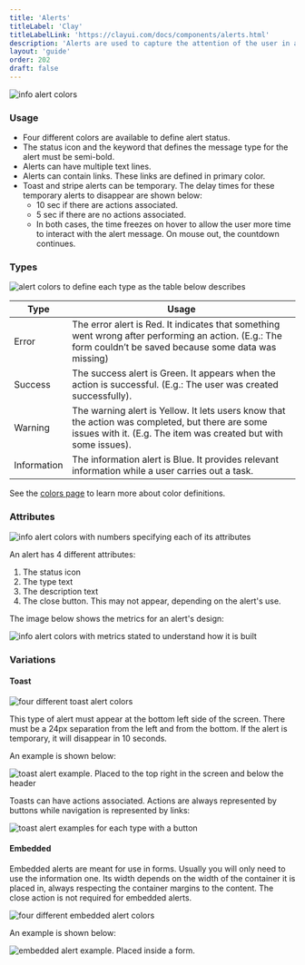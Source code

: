 ```yaml
---
title: 'Alerts'
titleLabel: 'Clay'
titleLabelLink: 'https://clayui.com/docs/components/alerts.html'
description: 'Alerts are used to capture the attention of the user in an intrusive way.'
layout: 'guide'
order: 202
draft: false
---
```


![info alert colors](/images/lexicon/Alert.png)

### Usage

-   Four different colors are available to define alert status.
-   The status icon and the keyword that defines the message type for the alert must be semi-bold.
-   Alerts can have multiple text lines.
-   Alerts can contain links. These links are defined in primary color.
-   Toast and stripe alerts can be temporary. The delay times for these temporary alerts to disappear are shown below:
    -   10 sec if there are actions associated.
    -   5 sec if there are no actions associated.
    -   In both cases, the time freezes on hover to allow the user more time to interact with the alert message. On mouse out, the countdown continues.

### Types

![alert colors to define each type as the table below describes](/images/lexicon/AlertColors.png)

| Type        | Usage                                                                                                                                                               |
| ----------- | ------------------------------------------------------------------------------------------------------------------------------------------------------------------- |
| Error       | The error alert is Red. It indicates that something went wrong after performing an action. (E.g.: The form couldn’t be saved because some data was missing)         |
| Success     | The success alert is Green. It appears when the action is successful. (E.g.: The user was created successfully).                                                    |
| Warning     | The warning alert is Yellow. It lets users know that the action was completed, but there are some issues with it. (E.g. The item was created but with some issues). |
| Information | The information alert is Blue. It provides relevant information while a user carries out a task.                                                                    |

See the [colors page](../../foundations/color) to learn more about color definitions.

### Attributes

![info alert colors with numbers specifying each of its attributes](/images/lexicon/AlertParts.png)

An alert has 4 different attributes:

1. The status icon
2. The type text
3. The description text
4. The close button. This may not appear, depending on the alert's use.

The image below shows the metrics for an alert's design:

![info alert colors with metrics stated to understand how it is built](/images/lexicon/AlertMetrics.png)

### Variations

#### Toast

![four different toast alert colors](/images/lexicon/AlertToast.png)

This type of alert must appear at the bottom left side of the screen. There must be a 24px separation from the left and from the bottom. If the alert is temporary, it will disappear in 10 seconds.

An example is shown below:

![toast alert example. Placed to the top right in the screen and below the header](/images/lexicon/AlertToastExample.png)

Toasts can have actions associated. Actions are always represented by buttons while navigation is represented by links:

![toast alert examples for each type with a button](/images/lexicon/AlertToastWithButton.png)

#### Embedded

Embedded alerts are meant for use in forms. Usually you will only need to use the information one. Its width depends on the width of the container it is placed in, always respecting the container margins to the content. The close action is not required for embedded alerts.

![four different embedded alert colors](/images/lexicon/AlertEmbedded.png)

An example is shown below:

![embedded alert example. Placed inside a form.](/images/lexicon/AlertEmbeddedExample.png)
